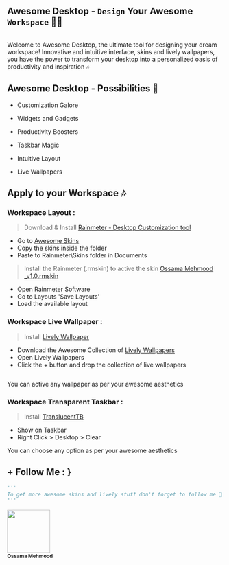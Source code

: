 ## Awesome Desktop - `Design` Your Awesome `Workspace` 🎉🎶

<p align="left">
  <img alt="" style="{max-height: 20px}" src="./Awesome Previews/Ossama's Desktop.gif">
</p>

<p>
Welcome to Awesome Desktop, the ultimate tool for designing your dream workspace! Innovative and intuitive interface, skins and lively wallpapers, you have the power to transform your desktop into a personalized oasis of productivity and inspiration 🎶
</p>

## Awesome Desktop - Possibilities 🎉

- Customization Galore

- Widgets and Gadgets

- Productivity Boosters

- Taskbar Magic

- Intuitive Layout

- Live Wallpapers

## Apply to your Workspace 🎶

### Workspace Layout :

> Download & Install <a href="https://www.rainmeter.net" target="_blank">Rainmeter - Desktop Customization tool</a>

- Go to <a href="Awesome Skins" target="_blank">Awesome Skins</a>
- Copy the skins inside the folder
- Paste to Rainmeter\Skins folder in Documents

> Install the Rainmeter (.rmskin) to active the skin <a href="Awesome Skins/Ossama Mehmood _v1.0.rmskin" target="_blank">Ossama Mehmood _v1.0.rmskin</a>

- Open Rainmeter Software
- Go to Layouts 'Save Layouts'
- Load the available layout

### Workspace Live Wallpaper :

> Install <a href="https://apps.microsoft.com/store/detail/lively-wallpaper/9NTM2QC6QWS7">Lively Wallpaper</a>
- Download the Awesome Collection of <a href="Lively Wallpapers">Lively Wallpapers</a>
- Open Lively Wallpapers
- Click the + button and drop the collection of live wallpapers

<p align="left">
  <img alt="" style="{max-height: 20px}" src="./Awesome Previews/Ossama's Skin.gif">
</p>

You can active any wallpaper as per your awesome aesthetics 

### Workspace Transparent Taskbar :

> Install <a href="https://apps.microsoft.com/store/detail/translucenttb/9PF4KZ2VN4W9">TranslucentTB</a>
- Show on Taskbar
- Right Click > Desktop > Clear

You can choose any option as per your awesome aesthetics

## + Follow Me : } 

```py
'''
To get more awesome skins and lively stuff don't forget to follow me 🚀
'''
```

<tr><td align="center"><a href="https://github.com/ossamamehmood"><kbd><img src="https://avatars3.githubusercontent.com/ossamamehmood?size=100" width="100px;" alt=""/></kbd><br /><sub><b>Ossama Mehmood</b></sub></a><br /></td>

</tr>
